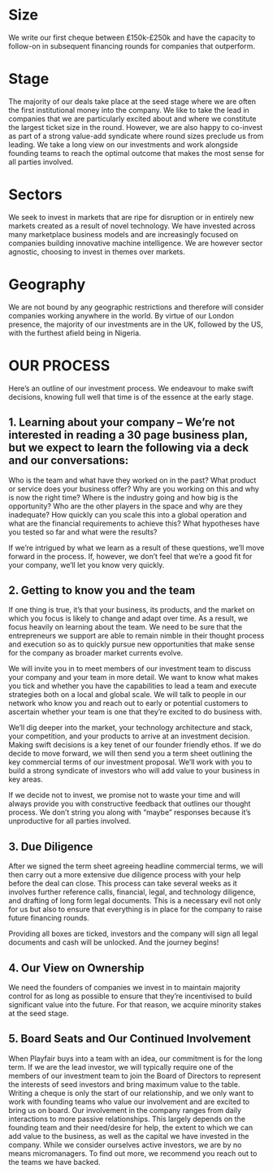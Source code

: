 # Size

We write our first cheque between £150k-£250k and have the capacity to follow-on in subsequent financing rounds for companies that outperform.

# Stage

The majority of our deals take place at the seed stage where we are often the first institutional money into the company. We like to take the lead in companies that we are particularly excited about and where we constitute the largest ticket size in the round. However, we are also happy to co-invest as part of a strong value-add syndicate where round sizes preclude us from leading. We take a long view on our investments and work alongside founding teams to reach the optimal outcome that makes the most sense for all parties involved.

# Sectors

We seek to invest in markets that are ripe for disruption or in entirely new markets created as a result of novel technology. We have invested across many marketplace business models and are increasingly focused on companies building innovative machine intelligence. We are however sector agnostic, choosing to invest in themes over markets. 

# Geography

We are not bound by any geographic restrictions and therefore will consider companies working anywhere in the world. By virtue of our London presence, the majority of our investments are in the UK, followed by the US, with the furthest afield being in Nigeria.

# OUR PROCESS
Here’s an outline of our investment process. We endeavour to make swift decisions, knowing full well that time is of the essence at the early stage. 
 
## 1. Learning about your company – We’re not interested in reading a 30 page business plan, but we expect to learn the following via a deck and our conversations:

Who is the team and what have they worked on in the past?
What product or service does your business offer?
Why are you working on this and why is now the right time?
Where is the industry going and how big is the opportunity?
Who are the other players in the space and why are they inadequate?
How quickly can you scale this into a global operation and what are the financial requirements to achieve this?
What hypotheses have you tested so far and what were the results?

If we’re intrigued by what we learn as a result of these questions, we’ll move forward in the process. If, however, we don’t feel that we’re a good fit for your company, we’ll let you know very quickly.

## 2. Getting to know you and the team

If one thing is true, it’s that your business, its products, and the market on which you focus is likely to change and adapt over time. As a result, we focus heavily on learning about the team. We need to be sure that the entrepreneurs we support are able to remain nimble in their thought process and execution so as to quickly pursue new opportunities that make sense for the company as broader market currents evolve.

We will invite you in to meet members of our investment team to discuss your company and your team in more detail. We want to know what makes you tick and whether you have the capabilities to lead a team and execute strategies both on a local and global scale. We will talk to people in our network who know you and reach out to early or potential customers to ascertain whether your team is one that they’re excited to do business with.

We’ll dig deeper into the market, your technology architecture and stack, your competition, and your products to arrive at an investment decision. Making swift decisions is a key tenet of our founder friendly ethos. If we do decide to move forward, we will then send you a term sheet outlining the key commercial terms of our investment proposal. We’ll work with you to build a strong syndicate of investors who will add value to your business in key areas.

If we decide not to invest, we promise not to waste your time and will always provide you with constructive feedback that outlines our thought process.  We don’t string you along with “maybe” responses because it’s unproductive for all parties involved.

## 3. Due Diligence

After we signed the term sheet agreeing headline commercial terms, we will then carry out a more extensive due diligence process with your help before the deal can close. This process can take several weeks as it involves further reference calls, financial, legal, and technology diligence, and drafting of long form legal documents. This is a necessary evil not only for us but also to ensure that everything is in place for the company to raise future financing rounds.

Providing all boxes are ticked, investors and the company will sign all legal documents and cash will be unlocked. And the journey begins!

## 4. Our View on Ownership

We need the founders of companies we invest in to maintain majority control for as long as possible to ensure that they’re incentivised to build significant value into the future. For that reason, we acquire minority stakes at the seed stage.

## 5. Board Seats and Our Continued Involvement

When Playfair buys into a team with an idea, our commitment is for the long term. If we are the lead investor, we will typically require one of the members of our investment team to join the Board of Directors to represent the interests of seed investors and bring maximum value to the table. Writing a cheque is only the start of our relationship, and we only want to work with founding teams who value our involvement and are excited to bring us on board. Our involvement in the company ranges from daily interactions to more passive relationships. This largely depends on the founding team and their need/desire for help, the extent to which we can add value to the business, as well as the capital we have invested in the company. While we consider ourselves active investors, we are by no means micromanagers. To find out more, we recommend you reach out to the teams we have backed.
